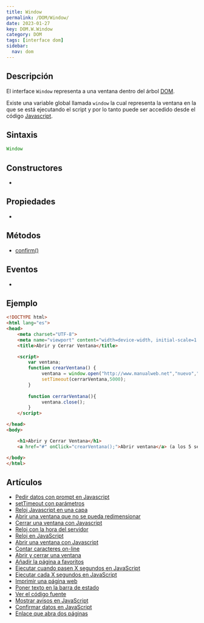 ```yaml
---
title: Window
permalink: /DOM/Window/
date: 2023-01-27
key: DOM.W.Window
category: DOM
tags: [interface dom]
sidebar:
  nav: dom
---
```


## **Descripción**


El interface `Window` representa a una ventana dentro del árbol [DOM](http://www.manualweb.net/dom/).


Existe una variable global llamada `window` la cual representa la ventana en la que se está ejecutando el script y por lo tanto puede ser accedido desde el código [Javascript](https://www.manualweb.net/Javascript/).


## **Sintaxis**


```javascript
Window
```


## **Constructores**

- 

## Propiedades

- 

## **Métodos**

- [confirm()](https://www.w3api.com/DOM/Window/confirm)

## Eventos

- 

## **Ejemplo**


```html
<!DOCTYPE html>
<html lang="es">
<head>
    <meta charset="UTF-8">
    <meta name="viewport" content="width=device-width, initial-scale=1.0">
    <title>Abrir y Cerrar Ventana</title>

    <script>
        var ventana;
        function crearVentana() {
             ventana = window.open("http://www.manualweb.net","nuevo","width=400,height=400");
             setTimeout(cerrarVentana,5000);
        }
        
        function cerrarVentana(){
             ventana.close();
        }
    </script>

</head>
<body>

    <h1>Abrir y Cerrar Ventana</h1>
    <a href="#" onClick="crearVentana();">Abrir ventana</a> (a los 5 segundos se cerrara)

</body>
</html>
```


## Artículos

- [Pedir datos con prompt en Javascript](https://lineadecodigo.com/javascript/pedir-datos-con-prompt-en-javascript/)
- [setTimeout con parámetros](https://lineadecodigo.com/javascript/settimeout-con-parametros/)
- [Reloj Javascript en una capa](https://lineadecodigo.com/javascript/reloj-javascript-en-una-capa/)
- [Abrir una ventana que no se pueda redimensionar](https://lineadecodigo.com/javascript/abrir-una-ventana-que-no-se-pueda-redimensionar/)
- [Cerrar una ventana con Javascript](https://lineadecodigo.com/javascript/cerrar-una-ventana-con-javascript/)
- [Reloj con la hora del servidor](https://lineadecodigo.com/asp/reloj-con-la-hora-del-servidor/)
- [Reloj en JavaScript](https://lineadecodigo.com/javascript/reloj-en-javascript/)
- [Abrir una ventana con Javascript](https://lineadecodigo.com/javascript/abrir-una-ventana-con-javascript/)
- [Contar caracteres on-line](https://lineadecodigo.com/javascript/contar-caracteres-on-line/)
- [Abrir y cerrar una ventana](https://lineadecodigo.com/javascript/abrir-y-cerrar-una-ventana/)
- [Añadir la página a favoritos](https://lineadecodigo.com/javascript/anadir-la-pagina-a-favoritos/)
- [Ejecutar cuando pasen X segundos en JavaScript](https://lineadecodigo.com/javascript/ejecutar-cuando-pasen-x-segundos-en-javascript/)
- [Ejecutar cada X segundos en JavaScript](https://lineadecodigo.com/javascript/ejecutar-cada-x-segundos-en-javascript/)
- [Imprimir una página web](https://lineadecodigo.com/javascript/imprimir-una-pagina-web/)
- [Poner texto en la barra de estado](https://lineadecodigo.com/javascript/poner-texto-en-la-barra-de-estado/)
- [Ver el código fuente](https://lineadecodigo.com/javascript/ver-el-codigo-fuente/)
- [Mostrar avisos en JavaScript](https://lineadecodigo.com/javascript/mostrar-avisos-en-javascript/)
- [Confirmar datos en JavaScript](https://lineadecodigo.com/javascript/confirmar-datos-en-javascript/)
- [Enlace que abra dos páginas](https://lineadecodigo.com/html/enlace-que-abra-dos-paginas/)
